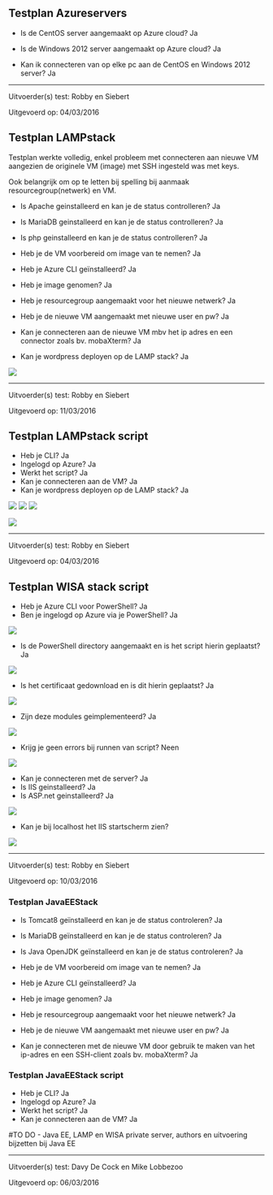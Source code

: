 ## Testplan Azureservers

- Is de CentOS server aangemaakt op Azure cloud? Ja

- Is de Windows 2012 server aangemaakt op Azure cloud? Ja

- Kan ik connecteren van op elke pc aan de CentOS en Windows 2012 server? Ja

----------

Uitvoerder(s) test: Robby en Siebert

Uitgevoerd op: 04/03/2016

## Testplan LAMPstack

Testplan werkte volledig, enkel probleem met connecteren aan nieuwe VM aangezien de originele VM (image) met SSH ingesteld was met keys. 

Ook belangrijk om op te letten bij spelling bij aanmaak resourcegroup(netwerk) en VM.

- Is Apache geinstalleerd en kan je de status controlleren? Ja

- Is MariaDB geinstalleerd en kan je de status controlleren? Ja

- Is php geinstalleerd en kan je de status controlleren? Ja 

- Heb je de VM voorbereid om image van te nemen? Ja 

- Heb je Azure CLI geïnstalleerd? Ja

- Heb je image genomen? Ja

- Heb je resourcegroup aangemaakt voor het nieuwe netwerk? Ja

- Heb je de nieuwe VM aangemaakt met nieuwe user en pw? Ja

- Kan je connecteren aan de nieuwe VM mbv het ip adres en een connector zoals bv. mobaXterm? Ja

- Kan je wordpress deployen op de LAMP stack? Ja

![](https://i.gyazo.com/b02b2559d03664019b09e5e828e696f9.png)

----------

Uitvoerder(s) test: Robby en Siebert

Uitgevoerd op: 11/03/2016

## Testplan LAMPstack script

-  Heb je CLI? Ja
-  Ingelogd op Azure? Ja
-  Werkt het script? Ja
-  Kan je connecteren aan de VM? Ja
-  Kan je wordpress deployen op de LAMP stack? Ja

![](https://i.gyazo.com/30313df81af90df6a817b70aa2b56363.png)
![](https://i.gyazo.com/3384a76b8c4e3ccf2469bedb0226f906.png)
![](https://i.gyazo.com/4bd8b61d38c02b6a71c879972eba5b24.png)

![](https://i.gyazo.com/b02b2559d03664019b09e5e828e696f9.png)

----------

Uitvoerder(s) test: Robby en Siebert

Uitgevoerd op: 04/03/2016

## Testplan WISA stack script
- Heb je Azure CLI voor PowerShell? Ja
- Ben je ingelogd op Azure via je PowerShell? Ja

![](https://i.gyazo.com/9b633f5a2f59a7c76d9c12e0972eb66f.png)

- Is de PowerShell directory aangemaakt en is het script hierin geplaatst? Ja

![](https://i.gyazo.com/b6979eee45a150898ae3296f59b941e6.png)

- Is het certificaat gedownload en is dit hierin geplaatst? Ja

![](https://i.gyazo.com/509ba332e41873910d6644eefaa6e7c7.png)

- Zijn deze modules geimplementeerd? Ja

![](https://i.gyazo.com/830669cc1d1f98271ec4d0bdbe647ef0.png)

- Krijg je geen errors bij runnen van script? Neen

![](https://i.gyazo.com/fe110fdca12322ee0bce17161b106046.png)

- Kan je connecteren met de server? Ja
- Is IIS geinstalleerd? Ja
- Is ASP.net geinstalleerd? Ja

![](https://i.gyazo.com/34cd3e21fc018e18c09ee741ddcb34b8.png)

- Kan je bij localhost het IIS startscherm zien?

![](https://i.gyazo.com/c9639649fc6d0eb9ff25618660b3f972.png)

----------

Uitvoerder(s) test: Robby en Siebert

Uitgevoerd op: 10/03/2016

### Testplan JavaEEStack


- Is Tomcat8 geïnstalleerd en kan je de status controleren? Ja

- Is MariaDB geïnstalleerd en kan je de status controleren? Ja

- Is Java OpenJDK geïnstalleerd en kan je de status controleren? Ja

- Heb je de VM voorbereid om image van te nemen? Ja
 
- Heb je Azure CLI geïnstalleerd? Ja

- Heb je image genomen? Ja

- Heb je resourcegroup aangemaakt voor het nieuwe netwerk? Ja

- Heb je de nieuwe VM aangemaakt met nieuwe user en pw? Ja

- Kan je connecteren met de nieuwe VM door gebruik te maken van het ip-adres en een SSH-client zoals bv. mobaXterm? Ja  

### Testplan JavaEEStack script

-  Heb je CLI? Ja
-  Ingelogd op Azure? Ja
-  Werkt het script? Ja
-  Kan je connecteren aan de VM? Ja



#TO DO - Java EE, LAMP en WISA private server, authors en uitvoering bijzetten bij Java EE

----------

Uitvoerder(s) test: Davy De Cock en Mike Lobbezoo

Uitgevoerd op: 06/03/2016

